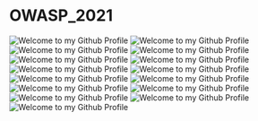 # OWASP_2021

<img src="https://github.com/rajeevranjancom/OWASP_2021/blob/main/owasp-top-10.jpg" style="max-width: 100%;" alt="Welcome to my Github Profile" />

<img src="https://github.com/rajeevranjancom/OWASP_2021/blob/main/owasp%20top%2010_page-0001.jpg" style="max-width: 100%;" alt="Welcome to my Github Profile" />

<img src="https://github.com/rajeevranjancom/OWASP_2021/blob/main/owasp%20top%2010_page-0002.jpg" style="max-width: 100%;" alt="Welcome to my Github Profile" />

<img src="https://github.com/rajeevranjancom/OWASP_2021/blob/main/owasp%20top%2010_page-0003.jpg" style="max-width: 100%;" alt="Welcome to my Github Profile" />

<img src="https://github.com/rajeevranjancom/OWASP_2021/blob/main/owasp%20top%2010_page-0004.jpg" style="max-width: 100%;" alt="Welcome to my Github Profile" />

<img src="https://github.com/rajeevranjancom/OWASP_2021/blob/main/owasp%20top%2010_page-0005.jpg" style="max-width: 100%;" alt="Welcome to my Github Profile" />

<img src="https://github.com/rajeevranjancom/OWASP_2021/blob/main/owasp%20top%2010_page-0006.jpg" style="max-width: 100%;" alt="Welcome to my Github Profile" />

<img src="https://github.com/rajeevranjancom/OWASP_2021/blob/main/owasp%20top%2010_page-0007.jpg" style="max-width: 100%;" alt="Welcome to my Github Profile" />

<img src="https://github.com/rajeevranjancom/OWASP_2021/blob/main/owasp%20top%2010_page-0008.jpg" style="max-width: 100%;" alt="Welcome to my Github Profile" />

<img src="https://github.com/rajeevranjancom/OWASP_2021/blob/main/owasp%20top%2010_page-0009.jpg" style="max-width: 100%;" alt="Welcome to my Github Profile" />

<img src="https://github.com/rajeevranjancom/OWASP_2021/blob/main/owasp%20top%2010_page-0010.jpg" style="max-width: 100%;" alt="Welcome to my Github Profile" />

<img src="https://github.com/rajeevranjancom/OWASP_2021/blob/main/owasp%20top%2010_page-0010.jpg" style="max-width: 100%;" alt="Welcome to my Github Profile" />

<img src="https://github.com/rajeevranjancom/OWASP_2021/blob/main/owasp%20top%2010_page-0011.jpg" style="max-width: 100%;" alt="Welcome to my Github Profile" />

<img src="https://github.com/rajeevranjancom/OWASP_2021/blob/main/owasp%20top%2010_page-0012.jpg" style="max-width: 100%;" alt="Welcome to my Github Profile" />

<img src="https://github.com/rajeevranjancom/OWASP_2021/blob/main/owasp%20top%2010_page-0013.jpg" style="max-width: 100%;" alt="Welcome to my Github Profile" />





















